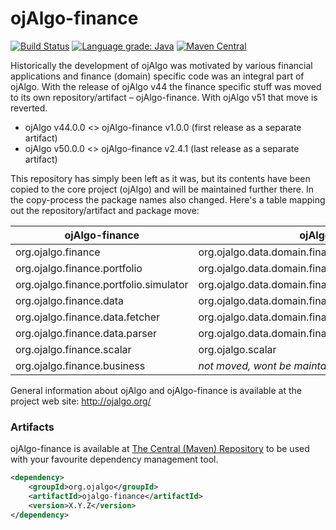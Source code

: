 # ojAlgo-finance
[![Build Status](https://travis-ci.org/optimatika/ojAlgo-finance.svg?branch=master)](https://travis-ci.org/optimatika/ojAlgo-finance) [![Language grade: Java](https://img.shields.io/lgtm/grade/java/g/optimatika/ojAlgo-finance.svg?logo=lgtm&logoWidth=18)](https://lgtm.com/projects/g/optimatika/ojAlgo-finance/context:java) [![Maven Central](https://maven-badges.herokuapp.com/maven-central/org.ojalgo/ojalgo-finance/badge.svg)](https://maven-badges.herokuapp.com/maven-central/org.ojalgo/ojalgo-finance/)

Historically the development of ojAlgo was motivated by various financial applications and finance (domain) specific code was an integral part of ojAlgo. With the release of ojAlgo v44 the finance specific stuff was moved to its own repository/artifact – ojAlgo-finance. With ojAlgo v51 that move is reverted.

- ojAlgo v44.0.0 <> ojAlgo-finance v1.0.0 (first release as a separate artifact)
- ojAlgo v50.0.0 <> ojAlgo-finance v2.4.1 (last release as a separate artifact)

This repository has simply been left as it was, but its contents have been copied to the core project (ojAlgo) and will be maintained further there. In the copy-process the package names also changed. Here's a table mapping out the repository/artifact and package move:

| ojAlgo-finance | ojAlgo |
| --- | --- |
| org.ojalgo.finance | org.ojalgo.data.domain.finance |
| org.ojalgo.finance.portfolio | org.ojalgo.data.domain.finance.portfolio |
| org.ojalgo.finance.portfolio.simulator | org.ojalgo.data.domain.finance.portfolio.simulator |
| org.ojalgo.finance.data | org.ojalgo.data.domain.finance.series |
| org.ojalgo.finance.data.fetcher | org.ojalgo.data.domain.finance.series |
| org.ojalgo.finance.data.parser | org.ojalgo.data.domain.finance.series |
| org.ojalgo.finance.scalar | org.ojalgo.scalar |
| org.ojalgo.finance.business | *not moved, wont be maintained* |

General information about ojAlgo and ojAlgo-finance is available at the project web site: http://ojalgo.org/

### Artifacts

ojAlgo-finance is available at [The Central (Maven) Repository](https://search.maven.org/artifact/org.ojalgo/ojalgo-finance) to be used with your favourite dependency management tool.

```xml
<dependency>
    <groupId>org.ojalgo</groupId>
    <artifactId>ojalgo-finance</artifactId>
    <version>X.Y.Z</version>
</dependency>
```
